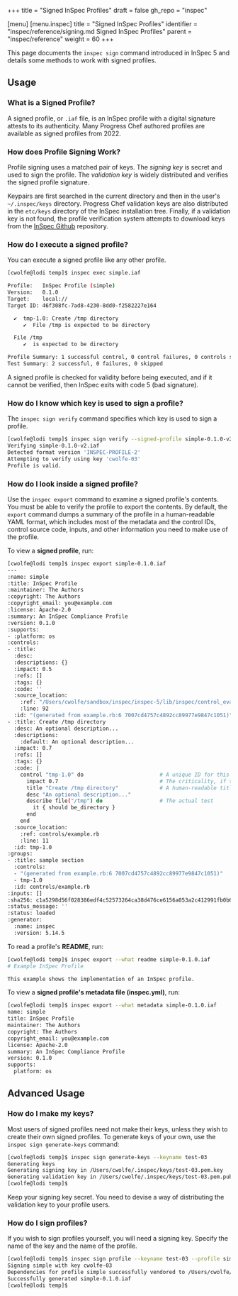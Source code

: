 +++
title = "Signed InSpec Profiles"
draft = false
gh_repo = "inspec"

[menu]
  [menu.inspec]
    title = "Signed InSpec Profiles"
    identifier = "inspec/reference/signing.md Signed InSpec Profiles"
    parent = "inspec/reference"
    weight = 60
+++

This page documents the `inspec sign` command introduced in InSpec 5 and details some methods to work with signed profiles.

## Usage

### What is a Signed Profile?

A signed profile, or `.iaf` file, is an InSpec profile with a digital signature attests to its authenticity. Many Progress Chef authored profiles are available as signed profiles from 2022.

### How does Profile Signing Work?

Profile signing uses a matched pair of keys. The _signing key_ is secret and used to sign the profile. The _validation key_ is widely distributed and verifies the signed profile signature.

Keypairs are first searched in the current directory and then in the user's `~/.inspec/keys` directory. Progress Chef validation keys are also distributed in the `etc/keys` directory of the InSpec installation tree. Finally, if a validation key is not found, the profile verification system attempts to download keys from the [InSpec Github](https://github.com/inspec/inspec/tree/main/etc/keys) repository.

### How do I execute a signed profile?

You can execute a signed profile like any other profile.

```bash
[cwolfe@lodi temp]$ inspec exec simple.iaf

Profile:   InSpec Profile (simple)
Version:   0.1.0
Target:    local://
Target ID: 46f308fc-7ad8-4230-8dd0-f2582227e164

  ✔  tmp-1.0: Create /tmp directory
     ✔  File /tmp is expected to be directory

  File /tmp
     ✔  is expected to be directory

Profile Summary: 1 successful control, 0 control failures, 0 controls skipped
Test Summary: 2 successful, 0 failures, 0 skipped
```

A signed profile is checked for validity before being executed, and if it cannot be verified, then InSpec exits with code 5 (bad signature).

### How do I know which key is used to sign a profile?

The `inspec sign verify` command specifies which key is used to sign a profile.

```bash
[cwolfe@lodi temp]$ inspec sign verify --signed-profile simple-0.1.0-v2.iaf
Verifying simple-0.1.0-v2.iaf
Detected format version 'INSPEC-PROFILE-2'
Attempting to verify using key 'cwolfe-03'
Profile is valid.
```

### How do I look inside a signed profile?

Use the `inspec export` command to examine a signed profile's contents. You must be able to verify the profile to export the contents. By default, the `export` command dumps a summary of the profile in a human-readable YAML format, which includes most of the metadata and the control IDs, control source code, inputs, and other information you need to make use of the profile.

To view a **signed profile**, run:

```bash
[cwolfe@lodi temp]$ inspec export simple-0.1.0.iaf
---
:name: simple
:title: InSpec Profile
:maintainer: The Authors
:copyright: The Authors
:copyright_email: you@example.com
:license: Apache-2.0
:summary: An InSpec Compliance Profile
:version: 0.1.0
:supports:
- :platform: os
:controls:
- :title:
  :desc:
  :descriptions: {}
  :impact: 0.5
  :refs: []
  :tags: {}
  :code: ''
  :source_location:
    :ref: "/Users/cwolfe/sandbox/inspec/inspec-5/lib/inspec/control_eval_context.rb"
    :line: 92
  :id: "(generated from example.rb:6 7007cd4757c4892cc89977e9847c1051)"
- :title: Create /tmp directory
  :desc: An optional description...
  :descriptions:
    :default: An optional description...
  :impact: 0.7
  :refs: []
  :tags: {}
  :code: |
    control "tmp-1.0" do                        # A unique ID for this control
      impact 0.7                                # The criticality, if this control fails.
      title "Create /tmp directory"             # A human-readable title
      desc "An optional description..."
      describe file("/tmp") do                  # The actual test
        it { should be_directory }
      end
    end
  :source_location:
    :ref: controls/example.rb
    :line: 11
  :id: tmp-1.0
:groups:
- :title: sample section
  :controls:
  - "(generated from example.rb:6 7007cd4757c4892cc89977e9847c1051)"
  - tmp-1.0
  :id: controls/example.rb
:inputs: []
:sha256: c1a5298d56f028386edf4c52573264ca38d476ce6156a053a2c412991fb0b646
:status_message: ''
:status: loaded
:generator:
  :name: inspec
  :version: 5.14.5
```

To read a profile's **README**, run:

```bash
[cwolfe@lodi temp]$ inspec export --what readme simple-0.1.0.iaf
# Example InSpec Profile

This example shows the implementation of an InSpec profile.

```

To view a **signed profile's metadata file (inspec.yml)**, run:

```bash
[cwolfe@lodi temp]$ inspec export --what metadata simple-0.1.0.iaf
name: simple
title: InSpec Profile
maintainer: The Authors
copyright: The Authors
copyright_email: you@example.com
license: Apache-2.0
summary: An InSpec Compliance Profile
version: 0.1.0
supports:
  platform: os
```

## Advanced Usage

### How do I make my keys?

Most users of signed profiles need not make their keys, unless they wish to create their own signed profiles. To generate keys of your own, use the `inspec sign generate-keys` command:

```bash
[cwolfe@lodi temp]$ inspec sign generate-keys --keyname test-03
Generating keys
Generating signing key in /Users/cwolfe/.inspec/keys/test-03.pem.key
Generating validation key in /Users/cwolfe/.inspec/keys/test-03.pem.pub
[cwolfe@lodi temp]$
```

Keep your signing key secret. You need to devise a way of distributing the validation key to your profile users.

### How do I sign profiles?

If you wish to sign profiles yourself, you will need a signing key. Specify the name of the key and the name of the profile.

```bash
[cwolfe@lodi temp]$ inspec sign profile --keyname test-03 --profile simple
Signing simple with key cwolfe-03
Dependencies for profile simple successfully vendored to /Users/cwolfe/sandbox/inspec/inspec-5/temp/simple/vendor
Successfully generated simple-0.1.0.iaf
[cwolfe@lodi temp]$
```

